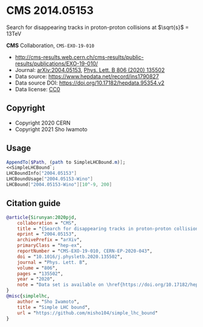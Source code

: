 # CMS 2014.05153

Search for disappearing tracks in proton-proton collisions at
$\sqrt{s}$ = 13TeV

**CMS** Collaboration, `CMS-EXO-19-010`

- <http://cms-results.web.cern.ch/cms-results/public-results/publications/EXO-19-010/>
- Journal:
  [arXiv:2004.05153](https://arxiv.org/abs/2004.05153),
  [Phys. Lett. B 806 (2020) 135502](http://dx.doi.org/10.1016/j.physletb.2020.135502)
- Data source: <https://www.hepdata.net/record/ins1790827>
- Data source DOI: <https://doi.org/10.17182/hepdata.95354.v2>
- Data license: [CC0](https://creativecommons.org/cc0)

## Copyright

- Copyright 2020 CERN
- Copyright 2021 Sho Iwamoto

## Usage

```mathematica
AppendTo[$Path, (path to SimpleLHCBound.m)];
<<SimpleLHCBound`;
LHCBoundInfo["2004.05153"]
LHCBoundUsage["2004.05153-Wino"]
LHCBound["2004.05153-Wino"][10^-9, 200]
```

## Citation guide

```bibtex
@article{Sirunyan:2020pjd,
    collaboration = "CMS",
    title = "{Search for disappearing tracks in proton-proton collisions at $\sqrt{s} =$ 13 TeV}",
    eprint = "2004.05153",
    archivePrefix = "arXiv",
    primaryClass = "hep-ex",
    reportNumber = "CMS-EXO-19-010, CERN-EP-2020-043",
    doi = "10.1016/j.physletb.2020.135502",
    journal = "Phys. Lett. B",
    volume = "806",
    pages = "135502",
    year = "2020",
    note = "Data set is available on \href{https://doi.org/10.17182/hepdata.95354.v2}{HEPData}"
}
@misc{simplelhc,
    author = "Sho Iwamoto",
    title = "Simple LHC bound",
    url = "https://github.com/misho104/simple_lhc_bound"
}
```
